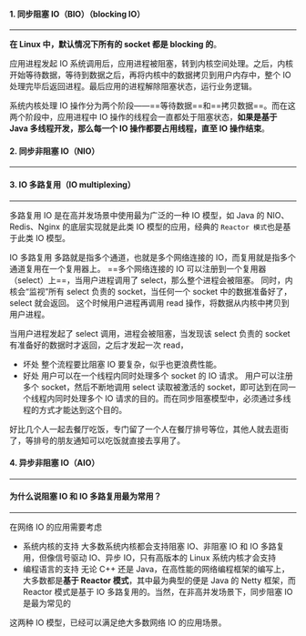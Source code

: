 #### 1. 同步阻塞 IO（BIO）（blocking IO）

---

**在 Linux 中，默认情况下所有的 socket 都是 blocking 的**。

应用进程发起 IO 系统调用后，应用进程被阻塞，转到内核空间处理。之后，内核开始等待数据，等待到数据之后，再将内核中的数据拷贝到用户内存中，整个 IO 处理完毕后返回进程。最后应用的进程解除阻塞状态，运行业务逻辑。

系统内核处理 IO 操作分为两个阶段——==等待数据==和==拷贝数据==。而在这两个阶段中，应用进程中 IO 操作的线程会一直都处于阻塞状态，**如果是基于 Java 多线程开发，那么每一个 IO 操作都要占用线程，直至 IO 操作结束**。



#### 2. 同步非阻塞 IO（NIO）

---



#### 3. IO 多路复用（IO multiplexing）

---

多路复用 IO 是在高并发场景中使用最为广泛的一种 IO 模型，如 Java 的 NIO、Redis、Nginx 的底层实现就是此类 IO 模型的应用，经典的 `Reactor 模式`也是基于此类 IO 模型。

IO 多路复用
多路就是指多个通道，也就是多个网络连接的 IO，而复用就是指多个通道复用在一个复用器上。
==多个网络连接的 IO 可以注册到一个复用器（select）上==，当用户进程调用了 select，那么整个进程会被阻塞。
同时，内核会“监视”所有 select 负责的 socket，当任何一个 socket 中的数据准备好了，select 就会返回。
这个时候用户进程再调用 read 操作，将数据从内核中拷贝到用户进程。

当用户进程发起了 select 调用，进程会被阻塞，当发现该 select 负责的 socket 有准备好的数据时才返回，之后才发起一次 read，

- 坏处
  整个流程要比阻塞 IO 要复杂，似乎也更浪费性能。
- 好处
  用户可以在一个线程内同时处理多个 socket 的 IO 请求。
  用户可以注册多个 socket，然后不断地调用 select 读取被激活的 socket，即可达到在同一个线程内同时处理多个 IO 请求的目的。而在同步阻塞模型中，必须通过多线程的方式才能达到这个目的。

好比几个人一起去餐厅吃饭，专门留了一个人在餐厅排号等位，其他人就去逛街了，等排号的朋友通知可以吃饭就直接去享用了。



#### 4. 异步非阻塞 IO（AIO）

---



#### 为什么说阻塞 IO 和 IO 多路复用最为常用？

---

在网络 IO 的应用需要考虑

- 系统内核的支持
  大多数系统内核都会支持阻塞 IO、非阻塞 IO 和 IO 多路复用，但像信号驱动 IO、异步 IO，只有高版本的 Linux 系统内核才会支持
- 编程语言的支持
  无论 C++ 还是 Java，在高性能的网络编程框架的编写上，大多数都是**基于 Reactor 模式**，其中最为典型的便是 Java 的 Netty 框架，而 Reactor 模式是基于 IO 多路复用的。当然，在非高并发场景下，同步阻塞 IO 是最为常见的

这两种 IO 模型，已经可以满足绝大多数网络 IO 的应用场景。